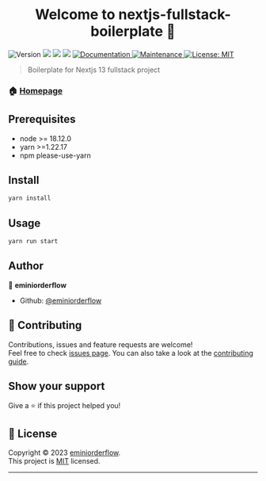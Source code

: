 <h1 align="center">Welcome to nextjs-fullstack-boilerplate 👋</h1>
<p>
  <img alt="Version" src="https://img.shields.io/badge/version-0.1.0-blue.svg?cacheSeconds=2592000" />
  <img src="https://img.shields.io/badge/node-%3E%3D%2018.12.0-blue.svg" />
  <img src="https://img.shields.io/badge/yarn-%3E%3D1.22.17-blue.svg" />
  <img src="https://img.shields.io/badge/npm-please-use-yarn-blue.svg" />
  <a href="https://github.com/eminiorderflow/nextjs-fullstack-boilerplate#readme" target="_blank">
    <img alt="Documentation" src="https://img.shields.io/badge/documentation-yes-brightgreen.svg" />
  </a>
  <a href="https://github.com/eminiorderflow/nextjs-fullstack-boilerplate/graphs/commit-activity" target="_blank">
    <img alt="Maintenance" src="https://img.shields.io/badge/Maintained%3F-yes-green.svg" />
  </a>
  <a href="https://github.com/eminiorderflow/nextjs-fullstack-boilerplate/blob/master/LICENSE" target="_blank">
    <img alt="License: MIT" src="https://img.shields.io/github/license/eminiorderflow/nextjs-fullstack-boilerplate" />
  </a>
</p>

> Boilerplate for Nextjs 13 fullstack project

### 🏠 [Homepage](https://github.com/eminiorderflow/nextjs-fullstack-boilerplate#readme)

## Prerequisites

- node >= 18.12.0
- yarn >=1.22.17
- npm please-use-yarn

## Install

```sh
yarn install
```

## Usage

```sh
yarn run start
```

## Author

👤 **eminiorderflow**

- Github: [@eminiorderflow](https://github.com/eminiorderflow)

## 🤝 Contributing

Contributions, issues and feature requests are welcome!<br />Feel free to check [issues page](https://github.com/eminiorderflow/nextjs-fullstack-boilerplate/issues). You can also take a look at the [contributing guide](https://github.com/eminiorderflow/nextjs-fullstack-boilerplate/blob/master/CONTRIBUTING.md).

## Show your support

Give a ⭐️ if this project helped you!

## 📝 License

Copyright © 2023 [eminiorderflow](https://github.com/eminiorderflow).<br />
This project is [MIT](https://github.com/eminiorderflow/nextjs-fullstack-boilerplate/blob/master/LICENSE) licensed.

---
